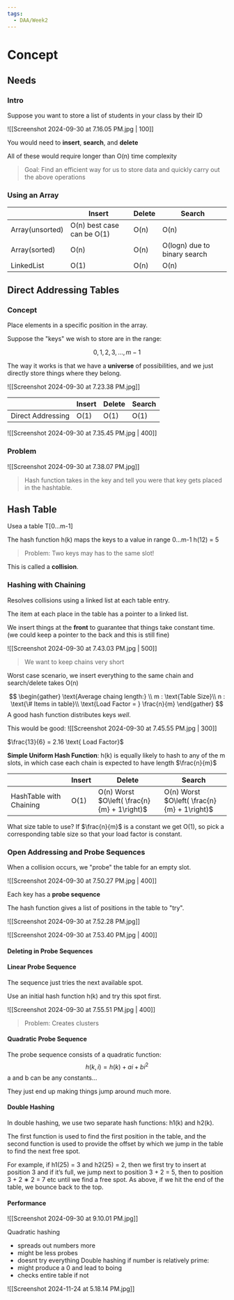 ```yaml
---
tags:
  - DAA/Week2
---
```

# Concept
## Needs

### Intro
Suppose you want to store a list of students in your class by their ID

![[Screenshot 2024-09-30 at 7.16.05 PM.jpg | 100]]

You would need to **insert**, **search**, and **delete**

All of these would require longer than O(n) time complexity

> Goal: Find an efficient way for us to store data and quickly carry out the above operations

### Using an Array

|                 | Insert                     | Delete | Search                       |
| --------------- | -------------------------- | ------ | ---------------------------- |
| Array(unsorted) | O(n) best case can be O(1) | O(n)   | O(n)                         |
| Array(sorted)   | O(n)                       | O(n)   | O(logn) due to binary search |
| LinkedList      | O(1)                       | O(n)   | O(n)                         |

## Direct Addressing Tables

### Concept

Place elements in a specific position in the array.

Suppose the "keys" we wish to store are in the range:

$$0,1,2,3,\dots,m-1$$

The way it works is that we have a **universe** of possibilities, and we just directly store things where they belong.

![[Screenshot 2024-09-30 at 7.23.38 PM.jpg]]

|                   | Insert | Delete | Search |
| ----------------- | ------ | ------ | ------ |
| Direct Addressing | O(1)   | O(1)   | O(1)   |

![[Screenshot 2024-09-30 at 7.35.45 PM.jpg | 400]]

### Problem

![[Screenshot 2024-09-30 at 7.38.07 PM.jpg]]

> Hash function takes in the key and tell you were that key gets placed in the hashtable.

## Hash Table

Usea a table T\[0...m-1]

The hash function h(k) maps the keys to a value in range 0...m-1 h(12) = 5

> Problem: Two keys may has to the same slot!

This is called a **collision**.

### Hashing with Chaining

Resolves collisions using a linked list at each table entry.

The item at each place in the table has a pointer to a linked list.

We insert things at the **front** to guarantee that things take constant time. (we could keep a pointer to the back and this is still fine)

![[Screenshot 2024-09-30 at 7.43.03 PM.jpg | 500]]

> We want to keep chains very short

Worst case scenario, we insert everything to the same chain and search/delete takes O(n)

$$
\begin{gather}
\text{Average chaing length:} \\
m : \text{Table Size}\\
n : \text{\# Items in table}\\
\text{Load Factor = } \frac{n}{m}
\end{gather}
$$
A good hash function distributes keys *well*.

This would be good: ![[Screenshot 2024-09-30 at 7.45.55 PM.jpg | 300]]

$\frac{13}{6} = 2.16 \text{ Load Factor}$

**Simple Uniform Hash Function**: h(k) is equally likely to hash to any of the m slots, in which case each chain is expected to have length $\frac{n}{m}$

|                         | Insert | Delete                                          | Search                                          |
| ----------------------- | ------ | ----------------------------------------------- | ----------------------------------------------- |
| HashTable with Chaining | O(1)   | O(n) Worst <br>$O\left( \frac{n}{m} + 1\right)$ | O(n) Worst <br>$O\left( \frac{n}{m} + 1\right)$ |

What size table to use? If $\frac{n}{m}$ is a constant we get O(1), so pick a corresponding table size so that your load factor is constant.

### Open Addressing and Probe Sequences

When a collision occurs, we "probe" the table for an empty slot. 

![[Screenshot 2024-09-30 at 7.50.27 PM.jpg | 400]]

Each key has a **probe sequence**

The hash function gives a list of positions in the table to "try".

![[Screenshot 2024-09-30 at 7.52.28 PM.jpg]]

![[Screenshot 2024-09-30 at 7.53.40 PM.jpg | 400]]

#### Deleting in Probe Sequences

#### Linear Probe Sequence

The sequence just tries the next available spot.

Use an initial hash function h(k) and try this spot first.

![[Screenshot 2024-09-30 at 7.55.51 PM.jpg | 400]]

> Problem: Creates clusters

#### Quadratic Probe Sequence

The probe sequence consists of a quadratic function: 
$$
h(k,i) = h(k) + ai + bi^{2}
$$
a and b can be any constants...

They just end up making things jump around much more.

#### Double Hashing

In double hashing, we use two separate hash functions: h1(k) and h2(k). 

The first function is used to find the first position in the table, and the second function is used to provide the offset by which we jump in the table to find the next free spot. 

For example, if h1(25) = 3 and h2(25) = 2, then we first try to insert at position 3 and if it’s full, we jump next to position 3 + 2 = 5, then to position 3 + 2 ∗ 2 = 7 etc until we find a free spot. As above, if we hit the end of the table, we bounce back to the top.

#### Performance

![[Screenshot 2024-09-30 at 9.10.01 PM.jpg]]

Quadratic hashing
- spreads out numbers more
- might be less probes
- doesnt try everything
Double hashing if number is relatively prime:
- might produce a 0 and lead to boing
- checks entire table if not

![[Screenshot 2024-11-24 at 5.18.14 PM.jpg]]